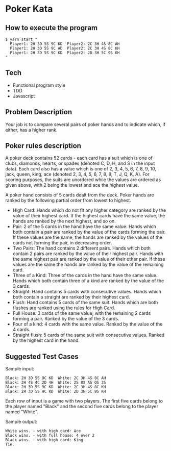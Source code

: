 # Poker Kata

## How to execute the program

    $ yarn start "
      Player1: 2H 3D 5S 9C KD  Player2: 2C 3H 4S 8C AH
      Player1: 2H 3D 5S 9C AD  Player2: 2C 3H 4S 8C KH
      Player1: 2H 3D 5S 9C KD  Player2: 2D 3H 5C 9S KH
    "

## Tech

* Functional program style
* TDD
* Javascript

## Problem Description

Your job is to compare several pairs of poker hands and to indicate
which, if either, has a higher rank.

## Poker rules description

A poker deck contains 52 cards - each card has a suit which is one of
clubs, diamonds, hearts, or spades (denoted C, D, H, and S in the input
data). Each card also has a value which is one of 2, 3, 4, 5, 6, 7, 8,
9, 10, jack, queen, king, ace (denoted 2, 3, 4, 5, 6, 7, 8, 9, T, J, Q,
K, A). For scoring purposes, the suits are unordered while the values
are ordered as given above, with 2 being the lowest and ace the highest
value.

A poker hand consists of 5 cards dealt from the deck. Poker hands are
ranked by the following partial order from lowest to highest.

*   High Card: Hands which do not fit any higher category are ranked by
    the value of their highest card. If the highest cards have the same
    value, the hands are ranked by the next highest, and so on.
*   Pair: 2 of the 5 cards in the hand have the same value. Hands which
    both contain a pair are ranked by the value of the cards forming
    the pair. If these values are the same, the hands are ranked by the
    values of the cards not forming the pair, in decreasing order.
*   Two Pairs: The hand contains 2 different pairs. Hands which both
    contain 2 pairs are ranked by the value of their highest pair. Hands
    with the same highest pair are ranked by the value of their
    other pair. If these values are the same the hands are ranked by the
    value of the remaining card.
*   Three of a Kind: Three of the cards in the hand have the same value.
    Hands which both contain three of a kind are ranked by the value of
    the 3 cards.
*   Straight: Hand contains 5 cards with consecutive values. Hands which
    both contain a straight are ranked by their highest card.
*   Flush: Hand contains 5 cards of the same suit. Hands which are both
    flushes are ranked using the rules for High Card.
*   Full House: 3 cards of the same value, with the remaining 2 cards
    forming a pair. Ranked by the value of the 3 cards.
*   Four of a kind: 4 cards with the same value. Ranked by the value of
    the 4 cards.
*   Straight flush: 5 cards of the same suit with consecutive values.
    Ranked by the highest card in the hand.


## Suggested Test Cases

Sample input:

    Black: 2H 3D 5S 9C KD  White: 2C 3H 4S 8C AH
    Black: 2H 4S 4C 2D 4H  White: 2S 8S AS QS 3S
    Black: 2H 3D 5S 9C KD  White: 2C 3H 4S 8C KH
    Black: 2H 3D 5S 9C KD  White: 2D 3H 5C 9S KH

Each row of input is a game with two players. The first five cards
belong to the player named "Black" and the second five cards belong to
the player named "White".

Sample output:

    White wins. - with high card: Ace
    Black wins. - with full house: 4 over 2
    Black wins. - with high card: King
    Tie.
